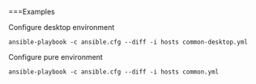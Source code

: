 ===Examples

Configure desktop environment

```
ansible-playbook -c ansible.cfg --diff -i hosts common-desktop.yml
```

Configure pure environment

```
ansible-playbook -c ansible.cfg --diff -i hosts common.yml
```

